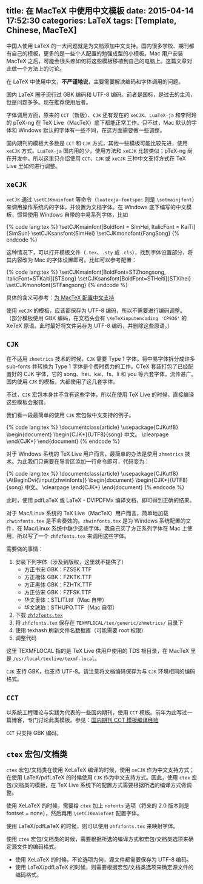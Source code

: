 title: 在 MacTeX 中使用中文模板
date: 2015-04-14 17:52:30
categories: LaTeX
tags: [Template, Chinese, MacTeX]
---

中国人使用 LaTeX 的一大问题就是为文档添加中文支持。国内很多学校、期刊都有自己的模板，更多的是一些个人配置的勉强成型的小模板。Mac 用户安装 MacTeX 之后，可能会很头疼如何将这些模板移植到自己的电脑上。这篇文章对此做一个方法上的讨论。

<!--more-->

在 LaTeX 中使用中文，**不严谨地说**，主要需要解决编码和字体调用的问题。

国内 LaTeX 圈子流行过 GBK 编码和 UTF-8 编码。前者是国标，是过去的主流，但是问题多多。现在推荐使用后者。

字体调用方面，原来的 `CCT`（新版）、`CJK` 还有现在的 `xeCJK`、`LuaTeX-ja` 和李阿玲的 pTeX-ng 在 TeX Live（MacTeX）底下都能正常工作。只不过，Mac 默认的字体和 Windows 默认的字体有一些不同，在这方面需要做一些调整。

国内期刊的模板大多数是 `CCT` 和 `CJK` 方式，其他一些模板可能比较先进，使用 `xeCJK` 方式。`LuaTeX-ja` 国内用的少，使用方法和 `xeCJK` 比较类似；pTeX-ng 尚在开发中。所以这里只介绍使用 `CCT`、`CJK` 或 `xeCJK` 三种中文支持方式在 TeX Live 里如何进行调整。

## `xeCJK`

`xeCJK` 通过 `\setCJKmainfont` 等命令（`luatexja-fontspec` 则是 `\setmainjfont`）来调用操作系统内的字体，并设置为文档字体。在 Windows 底下编写的中文模板，惯常使用 Windows 自带的中易系列字体，比如

{% code lang:tex %}
\setCJKmainfont[Boldfont = SimHei, ItalicFont = KaiTi]{SimSun}
\setCJKsansfont{SimHei}
\setCJKmonofont{FangSong}
{% endcode %}

这种情况下，可以打开模板文件（`.tex`、`.sty` 或 `.cls`），找到字体设置部分，将其内容改为 Mac 的字体设置即可。比如可以参考配置：

{% code lang:tex %}
\setCJKmainfont[BoldFont=STZhongsong, ItalicFont=STKaiti]{STSong}
\setCJKsansfont[BoldFont=STHeiti]{STXihei}
\setCJKmonofont{STFangsong}
{% endcode %}

具体的含义可参考：[为 MacTeX 配置中文支持](http://liam0205.me/2014/11/02/latex-mactex-chinese-support/)

使用 `xeCJK` 的模板，应该都保存为 UTF-8 编码，所以不需要进行编码调整。
（部分模板使用 GBK 编码，在文档头会有 `\XeTeXinputencoding 'CP936'` 的 XeTeX 原语。此时最好将文件另存为 UTF-8 编码，并删除这些原语。）

## `CJK`

在不适用 `zhmetrics` 技术的时候，`CJK` 需要 Type 1 字体。将中易字体拆分成许多 sub-fonts 并转换为 Type 1 字体是个费时费力的工作。CTeX 套装打包了已经配置好的 CJK 字体，它的 song、hei、kai、fs、li 和 you 等六套字体，流传甚广。国内使用 `CJK` 的模板，大都使用了这几套字体。

不过，`CJK` 宏包本身并不含有这些字体，所以在使用 TeX Live 的时候，直接编译这些模板会报错。

我们看一段最简单的使用 `CJK` 宏包做中文支持的例子。

{% code lang:tex %}
\documentclass{article}
\usepackage{CJKutf8}
\begin{document}
\begin{CJK*}{UTF8}{song}
中文。
\clearpage
\end{CJK*}
\end{document}
{% endcode %}

对于 Windows 系统的 TeX Live 用户而言，最简单的办法是使用 `zhmetrics` 技术。为此我们只需要在导言区添加一行命令即可，代码变为：

{% code lang:tex %}
\documentclass{article}
\usepackage{CJKutf8}
\AtBeginDvi{\input{zhwinfonts}}
\begin{document}
\begin{CJK*}{UTF8}{song}
中文。
\clearpage
\end{CJK*}
\end{document}
{% endcode %}

此时，使用 pdfLaTeX 或 LaTeX - DVIPDFMx 编译文档，即可得到正确的结果。

对于 Mac/Linux 系统的 TeX Live（MacTeX）用户而言，简单地加载 `zhwinfonts.tex` 是不会奏效的。`zhwinfonts.tex` 是为 Windows 系统配置的文件，在 Mac/Linux 系统中缺少这些字体。我自己买了方正系列字体在 Mac 上使用，所以写了一个 `zhfzfonts.tex` 来调用这些字体。

需要做的事情：

1. 安装下列字体（涉及到版权，这里就不提供了）
    * 方正书宋 GBK：FZSSK.TTF
    * 方正楷体 GBK：FZKTK.TTF
    * 方正黑体 GBK：FZHTK.TTF
    * 方正仿宋 GBK：FZFSK.TTF
    * 华文隶体：STLITI.ttf（Mac 自带）
    * 华文琥珀：STHUPO.TTF（Mac 自带）
1. 下载 [`zhfzfonts.tex`](http://liam0205.me/attachment/LaTeX-useful-tools/zhfzfonts.tex)
1. 将 `zhfzfonts.tex` 保存在 `TEXMFLOCAL/tex/generic/zhmetrics/` 目录下
1. 使用 texhash 刷新文件名数据库（可能需要 root 权限）
1. 调整代码

这里 TEXMFLOCAL 指的是 TeX Live 供用户使用的 TDS 根目录，在 MacTeX 里是 `/usr/local/texlive/texmf-local`。

`CJK` 支持 GBK，也支持 UTF-8。请注意将文档编码保存为与 `CJK` 环境相同的编码格式。

## `CCT`

以系统工程理论与实践为代表的一些国内期刊，使用 `CCT` 模板。前年为此写过一篇博客，专门讨论此类模板。参见：[国内期刊 CCT 模板编译经验](http://liam0205.me/2013/10/15/LaTeX-CCT-template/)

`CCT` 只支持 GBK 编码。

## `ctex` 宏包/文档类

`ctex` 宏包/文档类在使用 XeLaTeX 编译的时候，使用 `xeCJK` 作为中文支持方式；在使用 LaTeX/pdfLaTeX 的时候使用 `CJK` 作为中文支持方式。因此，使用 `ctex` 宏包/文档类的模板，在 TeX Live 系统下的配置方式需要根据所选的编译方式做调整。

使用 XeLaTeX 的时候，需要给 `ctex` 加上 `nofonts` 选项（将来的 2.0 版本则是 fontset = none），然后再用 `\setCJKmainfont` 配置字体。

使用 LaTeX/pdfLaTeX 的时候，则可以使用 `zhfzfonts.tex` 来映射字体。

使用 `ctex` 宏包/文档类的时候，需要根据所选的编译方式和宏包/文档类选项来确定源文件的编码格式。

* 使用 XeLaTeX 的时候，不论选项为何，源文件都需要保存为 UTF-8 编码。
* 使用 LaTeX/pdfLaTeX 的时候，则需要根据宏包/文档类选项来确定源文件的编码格式。
